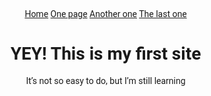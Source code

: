 <html>
<head>
	<meta charset="utf-8">
	<title>My first page</title>
<style>
body {
  margin: 0;
  font-family: Roboto, Helvetica, sans-serif;
}

.topnav {
  overflow: hidden;
  background-color: white;
}

.topnav a {
  float: left;
  color: black;
  text-align: center;
  padding: 14px 16px;
  text-decoration: none;
  font-size: 17px;
}

.topnav a:hover {
  background-color: #ddd;
  color: black;
}

.topnav a.active {
  background-color: #DE9E9C;
  color: white;
}
</style>
</head>

<header>

<div class="topnav">
  <a class="active" href="#home">Home</a>
  <a href="#One page">One page</a>
  <a href="#Another one">Another one</a>
  <a href="#The last one">The last one</a>
</div>

<h1>YEY! This is my first site</h1>
  <p>It’s not so easy to do, but I’m still learning</p>
<div style="padding-left:16px">
  
</div>

<body>
</body>

